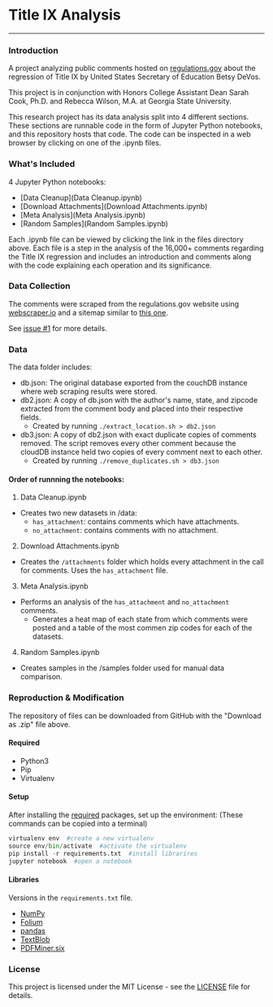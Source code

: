 # Title IX Analysis
---

### Introduction

A project analyzing public comments hosted on [regulations.gov](https://www.regulations.gov/docket?D=ED-2017-OS-0074) about the regression of Title IX by United States Secretary of Education Betsy DeVos.

This project is in conjunction with Honors College Assistant Dean Sarah Cook, Ph.D. and Rebecca Wilson, M.A. at Georgia State University.

This research project has its data analysis split into 4 different sections. These sections are runnable code in the form of Jupyter Python notebooks, and this repository hosts that code. The code can be inspected in a web browser by clicking on one of the .ipynb files.

### What's Included
4 Jupyter Python notebooks:
  - [Data Cleanup](Data Cleanup.ipynb)
  - [Download Attachments](Download Attachments.ipynb)
  - [Meta Analysis](Meta Analysis.ipynb)
  - [Random Samples](Random Samples.ipynb)

Each .ipynb file can be viewed by clicking the link in the files directory above.
Each file is a step in the analysis of the 16,000+ comments regarding the Title IX regression and includes an introduction and comments along with the code explaining each operation and its significance.

### Data Collection

The comments were scraped from the regulations.gov website using [webscraper.io]() and a sitemap similar to [this one](https://gist.github.com/Nishnha/20eeea5d7692771419d46351acc1bc5f).

See [issue #1](https://github.com/Nishnha/TitleIX_Comments/issues/1) for more details.

### Data

The data folder includes:
- db.json: The original database exported from the couchDB instance where web scraping results were stored.
- db2.json: A copy of db.json with the author's name, state, and zipcode extracted from the comment body and placed into their respective fields. 
  - Created by running `./extract_location.sh > db2.json`
- db3.json: A copy of db2.json with exact duplicate copies of comments removed. The script removes every other comment because the cloudDB instance held two copies of every comment next to each other.
  - Created by running `./remove_duplicates.sh > db3.json`

#### Order of runnning the notebooks:
1. Data Cleanup.ipynb
  - Creates two new datasets in /data:
    - `has_attachment`: contains comments which have attachments.
    - `no_attachment`: contains comments with no attachment.
2. Download Attachments.ipynb
  - Creates the `/attachments` folder which holds every attachment in the call for comments. Uses the `has_attachment` file.
3. Meta Analysis.ipynb
  - Performs an analysis of the `has_attachment` and `no_attachment` comments. 
    - Generates a heat map of each state from which comments were posted and a table of the most commen zip codes for each of the datasets.
4. Random Samples.ipynb
  - Creates samples in the /samples folder used for manual data comparison.

### Reproduction & Modification

The repository of files can be downloaded from GitHub with the "Download as .zip" file above.

#### Required

- Python3
- Pip
- Virtualenv

#### Setup

After installing the [required](#required) packages, set up the environment:
(These commands can be copied into a terminal)

``` python
virtualenv env  #create a new virtualenv
source env/bin/activate  #activate the virtualenv
pip install -r requirements.txt  #install librarires
jupyter notebook  #open a notebook
```

#### Libraries

Versions in the `requirements.txt` file.

- [NumPy](http://www.numpy.org)
- [Folium](http://python-visualization.github.io/folium/)
- [pandas](http://pandas.pydata.org)
- [TextBlob](http://textblob.readthedocs.io/en/dev/)
- [PDFMiner.six](https://github.com/pdfminer/pdfminer.six/wiki)

### License

This project is licensed under the MIT License - see the [LICENSE](LICENSE.md) file for details.
